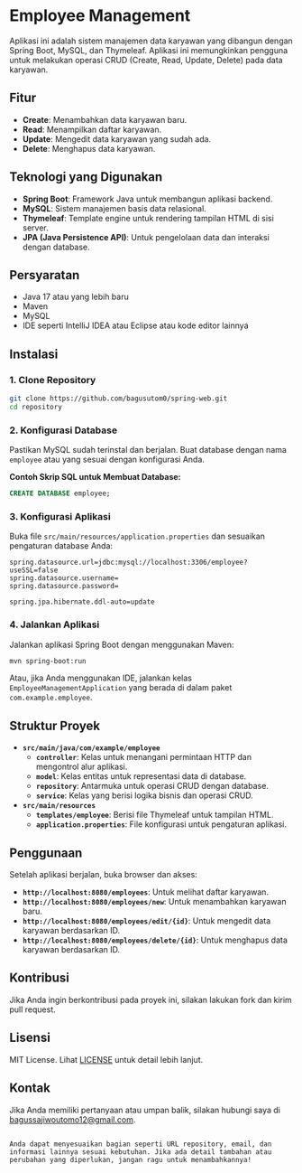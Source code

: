 # Employee Management 

Aplikasi ini adalah sistem manajemen data karyawan yang dibangun dengan Spring Boot, MySQL, dan Thymeleaf. Aplikasi ini memungkinkan pengguna untuk melakukan operasi CRUD (Create, Read, Update, Delete) pada data karyawan.

## Fitur

- **Create**: Menambahkan data karyawan baru.
- **Read**: Menampilkan daftar karyawan.
- **Update**: Mengedit data karyawan yang sudah ada.
- **Delete**: Menghapus data karyawan.

## Teknologi yang Digunakan

- **Spring Boot**: Framework Java untuk membangun aplikasi backend.
- **MySQL**: Sistem manajemen basis data relasional.
- **Thymeleaf**: Template engine untuk rendering tampilan HTML di sisi server.
- **JPA (Java Persistence API)**: Untuk pengelolaan data dan interaksi dengan database.

## Persyaratan

- Java 17 atau yang lebih baru
- Maven
- MySQL
- IDE seperti IntelliJ IDEA atau Eclipse atau kode editor lainnya

## Instalasi

### 1. Clone Repository

```bash
git clone https://github.com/bagusutom0/spring-web.git
cd repository
```

### 2. Konfigurasi Database

Pastikan MySQL sudah terinstal dan berjalan. Buat database dengan nama `employee` atau yang sesuai dengan konfigurasi Anda.

**Contoh Skrip SQL untuk Membuat Database:**

```sql
CREATE DATABASE employee;
```

### 3. Konfigurasi Aplikasi

Buka file `src/main/resources/application.properties` dan sesuaikan pengaturan database Anda:

```properties
spring.datasource.url=jdbc:mysql://localhost:3306/employee?useSSL=false
spring.datasource.username=
spring.datasource.password=

spring.jpa.hibernate.ddl-auto=update
```

### 4. Jalankan Aplikasi

Jalankan aplikasi Spring Boot dengan menggunakan Maven:

```bash
mvn spring-boot:run
```

Atau, jika Anda menggunakan IDE, jalankan kelas `EmployeeManagementApplication` yang berada di dalam paket `com.example.employee`.

## Struktur Proyek

- **`src/main/java/com/example/employee`**
  - **`controller`**: Kelas untuk menangani permintaan HTTP dan mengontrol alur aplikasi.
  - **`model`**: Kelas entitas untuk representasi data di database.
  - **`repository`**: Antarmuka untuk operasi CRUD dengan database.
  - **`service`**: Kelas yang berisi logika bisnis dan operasi CRUD.
- **`src/main/resources`**
  - **`templates/employee`**: Berisi file Thymeleaf untuk tampilan HTML.
  - **`application.properties`**: File konfigurasi untuk pengaturan aplikasi.

## Penggunaan

Setelah aplikasi berjalan, buka browser dan akses:

- **`http://localhost:8080/employees`**: Untuk melihat daftar karyawan.
- **`http://localhost:8080/employees/new`**: Untuk menambahkan karyawan baru.
- **`http://localhost:8080/employees/edit/{id}`**: Untuk mengedit data karyawan berdasarkan ID.
- **`http://localhost:8080/employees/delete/{id}`**: Untuk menghapus data karyawan berdasarkan ID.

## Kontribusi

Jika Anda ingin berkontribusi pada proyek ini, silakan lakukan fork dan kirim pull request. 

## Lisensi

MIT License. Lihat [LICENSE](LICENSE) untuk detail lebih lanjut.

## Kontak

Jika Anda memiliki pertanyaan atau umpan balik, silakan hubungi saya di [bagussajiwoutomo12@gmail.com](mailto:bagussajiwoutomo12@gmail.com).

```

Anda dapat menyesuaikan bagian seperti URL repository, email, dan informasi lainnya sesuai kebutuhan. Jika ada detail tambahan atau perubahan yang diperlukan, jangan ragu untuk menambahkannya!
